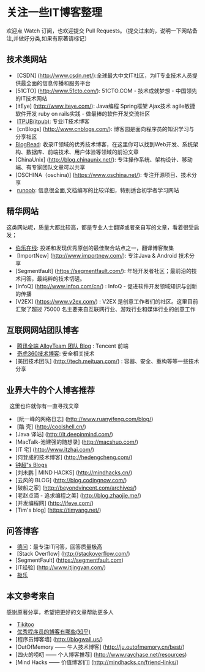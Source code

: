关注一些IT博客整理
================

欢迎点 Watch 订阅，也欢迎提交 Pull Requests。（提交过来的，说明一下网站备注,并做好分类,如果有原著请标记）

## 技术类网站
-  [CSDN] (http://www.csdn.net/):全球最大中文IT社区，为IT专业技术人员提供最全面的信息传播和服务平台
-  [51CTO] (http://www.51cto.com/): 51CTO.COM - 技术成就梦想 - 中国领先的IT技术网站
-  [itEye] (http://www.iteye.com/): Java编程 Spring框架 Ajax技术 agile敏捷软件开发 ruby on rails实践 - 做最棒的软件开发交流社区
-  [ITPUB(itpub)](http://blog.itpub.net/): 专业IT技术博客
-  [cnBlogs] (http://www.cnblogs.com/): 博客园是面向程序员的知识学习与分享社区
-  [BlogRead](http://blogread.cn/it/): 收录IT领域的优秀技术博客，在这里你可以找到Web开发、系统架构、数据库、前端技术、用户体验等领域的前沿文章
-  [ChinaUnix] (http://blog.chinaunix.net/): 专注操作系统、架构设计、移动端、有专家团队文章可以共享
-  [OSCHINA（oschina)] (https://www.oschina.net/): 专注开源项目、技术分享
-  [runoob](http://www.runoob.com/): 信息很全面,文档编写的比较详细，特别适合初学者学习网站

## 精华网站
这类网站呢，质量大都比较高，都是专业人士翻译或者亲自写的文章，看着很受启发；

-  [伯乐在线](http://blog.jobbole.com/): 投递和发现优秀原创的最佳聚合站点之一，翻译博客聚集
-  [ImportNew] (http://www.importnew.com/): 专注Java & Android 技术分享
-  [Segmentfault] (https://segmentfault.com/): 年轻开发者社区；最前沿的技术问答，最纯粹的技术切磋。
-  [InfoQ] (http://www.infoq.com/cn/) : InfoQ - 促进软件开发领域知识与创新的传播
-  [V2EX] (https://www.v2ex.com/) : V2EX 是创意工作者们的社区。这里目前汇聚了超过 75000 名主要来自互联网行业、游戏行业和媒体行业的创意工作

## 互联网网站团队博客
-  [腾讯全端 AlloyTeam 团队 Blog]() : Tencent  前端
-  [奇虎360技术博客](http://blogs.360.cn/): 安全相关技术
-  [美团技术团队] (http://tech.meituan.com/) : 容器、安全、重构等等一些技术分享

## 业界大牛的个人博客推荐
   这里也许就你有一直寻找文章 
   
-  [阮一峰的网络日志] (http://www.ruanyifeng.com/blog/)
-  [酷 壳] (http://coolshell.cn/)
-  [Java 译站] (http://it.deepinmind.com/)
-  [MacTalk-池建强的随想录] (http://macshuo.com/)
-  [IT 宅] (http://www.itzhai.com/)
-  [何登成的技术博客] (http://hedengcheng.com/)
-  [钟超"s Blogs](http://yes2.me/)
-  [刘未鹏 | MIND HACKS] (http://mindhacks.cn/)
-  [云风的 BLOG] (http://blog.codingnow.com/)
-  [破船之家] (http://beyondvincent.com/archives/)
-  [老赵点滴 - 追求编程之美] (http://blog.zhaojie.me/)
-  [并发编程网] (http://ifeve.com/)
-  [Tim's blog] (https://timyang.net/)

## 问答博客
-  [德问](http://www.dewen.net.cn/)：最专注IT问答，回答质量极高
-  [Stack Overflow] (http://stackoverflow.com/)
-  [SegmentFault] (https://segmentfault.com)
-  [IT经验] (http://www.itjingyan.com/)
-  [极乐](http://www.dreawer.com/)
 
## 本文参考来自
 感谢原著分享，希望把更好的文章帮助更多人
 
-  [Tikitoo](http://www.jianshu.com/u/c35153600475)
-  [优秀程序员的博客有哪些(知乎)](https://www.zhihu.com/question/19934502)
-  [程序员博客墙] (http://blogwall.us/)
-  [OutOfMemory —— 牛人技术博客] (http://ju.outofmemory.cn/best/)
-  [四火的唠叨 —— 个人博客推荐] (http://www.raychase.net/resources)
-  [Mind Hacks —— 价值博客们] (http://mindhacks.cn/friend-links/)






